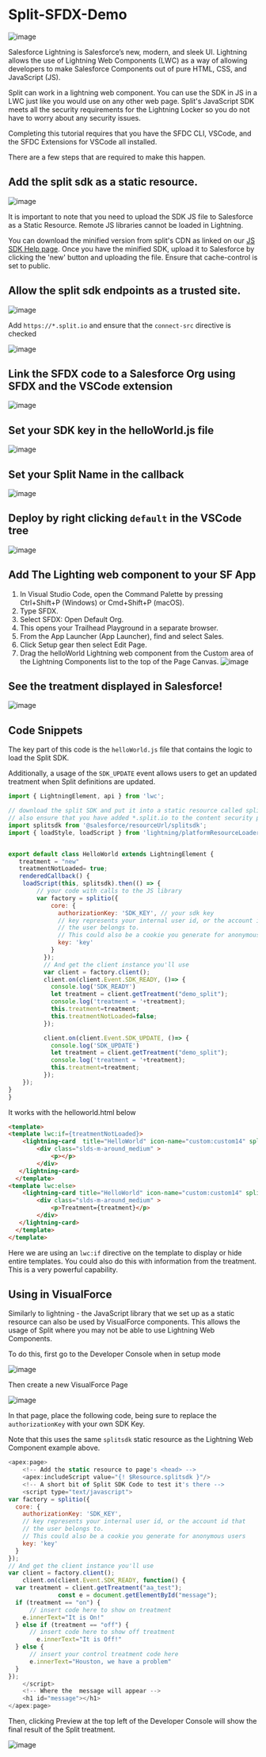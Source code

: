 # Split-SFDX-Demo

![image](https://user-images.githubusercontent.com/1207274/222344939-253ad534-a77d-4228-86c4-1378029b4597.png)


Salesforce Lightning is Salesforce’s new, modern, and sleek UI. Lightning allows the use of Lightning Web Components (LWC) as a way of allowing developers to make Salesforce Components out of pure HTML, CSS, and JavaScript (JS). 

Split can work in a lightning web component. You can use the SDK in JS in a LWC just like you would use on any other web page. Split's JavaScript SDK meets all the security requirements for the Lightning Locker so you do not have to worry about any security issues. 

Completing this tutorial requires that you have the SFDC CLI, VSCode, and the SFDC Extensions for VSCode all installed.



There are a few steps that are required to make this happen. 

## Add the split sdk as a static resource. 
![image](https://user-images.githubusercontent.com/1207274/222343021-c0e65655-d46f-4b86-8d1e-390f0ee049c1.png)

It is important to note that you need to upload the SDK JS file to Salesforce as a Static Resource. Remote JS libraries cannot be loaded in Lightning. 

You can download the minified version from split's CDN as linked on our [JS SDK Help page](https://help.split.io/hc/en-us/articles/360020448791-JavaScript-SDK). Once you have the minified SDK, upload it to Salesforce by clicking the 'new' button and uploading the file. Ensure that cache-control is set to public. 

## Allow the split sdk endpoints as a trusted site. 
![image](https://user-images.githubusercontent.com/1207274/222343608-c75e0c29-d34f-4490-8d09-15bd69967d88.png)

Add `https://*.split.io` and ensure that the `connect-src` directive is checked

![image](https://user-images.githubusercontent.com/1207274/222344394-eee6d2c4-f178-4b33-940c-f29625737eb4.png)

## Link the SFDX code to a Salesforce Org using SFDX and the VSCode extension
![image](https://user-images.githubusercontent.com/1207274/222344577-5258d74c-bd0f-45e3-98ab-0fc1e33159ad.png)


## Set your SDK key in the helloWorld.js file
![image](https://user-images.githubusercontent.com/1207274/222346489-4bac6493-7033-4a1a-bae7-781d502f55f3.png)


## Set your Split Name in the callback
![image](https://user-images.githubusercontent.com/1207274/222440460-13046d4a-3675-4677-9296-2307de732ed7.png)




##  Deploy by right clicking `default` in the VSCode tree
![image](https://user-images.githubusercontent.com/1207274/222344641-e0761765-5b3d-467e-9804-0363fdd38595.png)

## Add The Lighting web component to your SF App
1. In Visual Studio Code, open the Command Palette by pressing Ctrl+Shift+P (Windows) or Cmd+Shift+P (macOS).
2. Type SFDX.
3. Select SFDX: Open Default Org.
4. This opens your Trailhead Playground in a separate browser.
5. From the App Launcher (App Launcher), find and select Sales.
6. Click Setup gear then select Edit Page.
7. Drag the helloWorld Lightning web component from the Custom area of the Lightning Components list to the top of the Page Canvas. 
![image](https://user-images.githubusercontent.com/1207274/224148934-a81ba754-a05b-4d55-94c7-b25e6c291656.png)




## See the treatment displayed in Salesforce!
![image](https://user-images.githubusercontent.com/1207274/222344695-411b58a6-9be6-48a6-974f-798a41bcd03c.png)


## Code Snippets

The key part of this code is the `helloWorld.js` file that contains the logic to load the Split SDK. 

Additionally, a usage of the `SDK_UPDATE` event allows users to get an updated treatment when Split definitions are updated.

````javascript
import { LightningElement, api } from 'lwc';

// download the split SDK and put it into a static resource called splitsdk
// also ensure that you have added *.split.io to the content security policy
import splitsdk from '@salesforce/resourceUrl/splitsdk';
import { loadStyle, loadScript } from 'lightning/platformResourceLoader';


export default class HelloWorld extends LightningElement {
   treatment = "new"
   treatmentNotLoaded= true;
   renderedCallback() {      
    loadScript(this, splitsdk).then(() => {
        // your code with calls to the JS library
        var factory = splitio({ 
            core: {
              authorizationKey: 'SDK_KEY', // your sdk key
              // key represents your internal user id, or the account id that 
              // the user belongs to. 
              // This could also be a cookie you generate for anonymous users
              key: 'key'
            }
          });
          // And get the client instance you'll use
          var client = factory.client();
          client.on(client.Event.SDK_READY, ()=> {
            console.log('SDK_READY')
            let treatment = client.getTreatment("demo_split");
            console.log('treatment = '+treatment);
            this.treatment=treatment;        
            this.treatmentNotLoaded=false;
          });

          client.on(client.Event.SDK_UPDATE, ()=> {
            console.log('SDK_UPDATE')
            let treatment = client.getTreatment("demo_split");
            console.log('treatment = '+treatment);
            this.treatment=treatment;        
          });
    });
}
}
````
It works with the helloworld.html below

````html
<template>
<template lwc:if={treatmentNotLoaded}>
    <lightning-card  title="HelloWorld" icon-name="custom:custom14" split-managed="true" >
        <div class="slds-m-around_medium" >
            <p></p>
        </div>
   </lightning-card>
  </template>
<template lwc:else>
    <lightning-card title="HelloWorld" icon-name="custom:custom14" split-managed="true" >
        <div class="slds-m-around_medium" >
            <p>Treatment={treatment}</p>
        </div>
   </lightning-card>
  </template>
</template>

````

Here we are using an `lwc:if` directive on the template to display or hide entire templates. You could also do this with information from the treatment. This is a very powerful capability. 


## Using in VisualForce
Similarly to lightning - the JavaScript library that we set up as a static resource can also be used by VisualForce components. This allows the usage of Split where you may not be able to use Lightning Web Components. 

To do this, first go to the Developer Console when in setup mode

![image](https://user-images.githubusercontent.com/1207274/226906041-c81bba22-b70b-4f9a-a86e-2b3225527c3c.png)

Then create a new VisualForce Page

![image](https://user-images.githubusercontent.com/1207274/226906920-43cbd305-de96-473c-8c73-7b2519b417ab.png)

In that page, place the following code, being sure to replace the  `authorizationKey` with your own SDK Key. 

Note that this uses the same `splitsdk` static resource as the Lightning Web Component example above.

````javascript
<apex:page>
    <!-- Add the static resource to page's <head> -->
    <apex:includeScript value="{! $Resource.splitsdk }"/>
    <!-- A short bit of Split SDK Code to test it's there -->
    <script type="text/javascript">
var factory = splitio({ 
  core: {
    authorizationKey: 'SDK_KEY',
    // key represents your internal user id, or the account id that 
    // the user belongs to. 
    // This could also be a cookie you generate for anonymous users
    key: 'key'
  }
});
// And get the client instance you'll use
var client = factory.client();
    client.on(client.Event.SDK_READY, function() {
  var treatment = client.getTreatment("aa_test");
              const e = document.getElementById("message");
  if (treatment == "on") {
      // insert code here to show on treatment
	e.innerText="It is On!"
  } else if (treatment == "off") {
      // insert code here to show off treatment
      	e.innerText="It is Off!"
  } else {
      // insert your control treatment code here
      e.innerText="Houston, we have a problem"
  }
});
    </script>
    <!-- Where the  message will appear -->
    <h1 id="message"></h1>
</apex:page>
````

Then, clicking Preview at the top left of the Developer Console will show the final result of the Split treatment. 

![image](https://user-images.githubusercontent.com/1207274/226907521-50223340-fb7c-4ccb-9a34-e03fdbf8a0a9.png)

